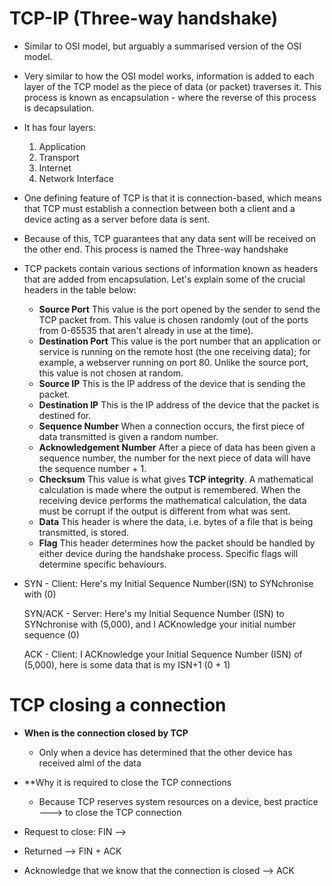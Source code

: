 # TCP-IP (Three-way handshake)

* Similar to OSI model, but arguably a summarised version of the OSI model.
* Very similar to how the OSI model works, information is added to each layer of the TCP model as the piece of data (or packet) traverses it. This process is known as encapsulation - where the reverse of this process is decapsulation.
* It has four layers:
  1. Application
  2. Transport
  3. Internet
  4. Network Interface

* One defining feature of TCP is that it is connection-based, which means that TCP must establish a connection between both a client and a device acting as a server before data is sent.
* Because of this, TCP guarantees that any data sent will be received on the other end. This process is named the Three-way handshake
* TCP packets contain various sections of information known as headers that are added from encapsulation. Let's explain some of the crucial headers in the table below:

    * **Source Port**	This value is the port opened by the sender to send the TCP packet from. This value is chosen randomly (out of the ports from 0-65535 that aren't already in use at the time).
    * **Destination Port**	This value is the port number that an application or service is running on the remote host (the one receiving data); for example, a webserver running on port 80. Unlike the source port, this value is not chosen at random.
    * **Source IP**	This is the IP address of the device that is sending the packet.
    * **Destination IP**	This is the IP address of the device that the packet is destined for.
    * **Sequence Number**	When a connection occurs, the first piece of data transmitted is given a random number.
    * **Acknowledgement Number**	After a piece of data has been given a sequence number, the number for the next piece of data will have the sequence number + 1. 
    * **Checksum**	This value is what gives **TCP integrity**. A mathematical calculation is made where the output is remembered. When the receiving device performs the mathematical calculation, the data must be corrupt if the output is different from what was sent.
    * **Data**	This header is where the data, i.e. bytes of a file that is being transmitted, is stored.
    * **Flag**	This header determines how the packet should be handled by either device during the handshake process. Specific flags will determine specific behaviours.
 
* SYN - Client: Here's my Initial Sequence Number(ISN) to SYNchronise with (0)
  
  SYN/ACK - Server: Here's my Initial Sequence Number (ISN) to SYNchronise with (5,000), and I ACKnowledge your initial number sequence (0)
  
  ACK - Client: I ACKnowledge your Initial Sequence Number (ISN) of (5,000), here is some data that is my ISN+1 (0 + 1)

# TCP closing a connection
* **When is the connection closed by  TCP**
  * Only when a device has determined that the other device has received alml of the data
 
* **Why it is required to close the TCP connections
  * Because TCP reserves system resources on a device, best practice ---> to close the TCP connection
 
* Request to close: FIN -->
* Returned --> FIN + ACK
* Acknowledge that we know that the connection is closed --> ACK

